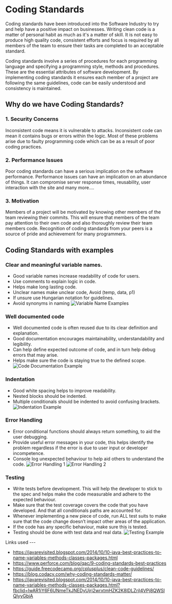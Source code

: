 # Coding Standards
Coding standards have been introduced into the Software Industry to try and help have a positive impact on businesses. Writing clean code is a matter of personal habit as much as it's a matter of skill.
It is not easy to produce high quality code, consistent efforts and focus is required by all members of the team to ensure their tasks are completed to an acceptable standard.

Coding standards involve a series of procedures for each programming language and specifying a programming style, methods and procedures. These are the essential attributes of software development. By implementing coding standards it ensures each member of a project are following the same guidelines, code can be easily understood and consistency is maintained. 

## Why do we have Coding Standards?

### 1. Security Concerns 
Inconsistent code means it is vulnerable to attacks. Inconsistent code can mean it contains bugs or errors within the logic. Most of these problems arise due to faulty programming code which can be as a result of poor coding practices. 

### 2. Performance Issues
Poor coding standards can have a serious implication on the software performance. Performance issues can have an implication on an abundance of things. It can compromise server response times, reusability, user interaction with the site and many more....

### 3. Motivation
Members of a project will be motivated by knowing other members of the team reviewing their commits. This will ensure that members of the team pay attention to their own code and also thoroughly review their team members code. Recognition of coding standards from your peers is a source of pride and achievement for many programmers.

## Coding Standards with examples
### Clear and meaningful variable names.
-	Good variable names increase readability of code for users.
-	Use comments to explain logic in code.
-	Helps make long lasting code.
-	Unclear names make unclear code, Avoid (temp, data, p1)
-	If unsure use Hungarian notation for guidelines.
-	Avoid synonyms in naming 
![Variable Name Examples](https://present5.com/presentation/6959192061c9a298410d3d3fc2b8e790/image-5.jpg)


### Well documented code
-	Well documented code is often reused due to its clear definition and explanation.
-	Good documentation encourages maintainability, understandability and legibility.
-	Can help define expected outcome of code, and in turn help debug errors that may arise.
-	Helps make sure the code is staying true to the defined scope.
![Code Documentation Example](https://gitdemo.readthedocs.io/en/latest/_images/doc-code-documentation-inline.png)


### Indentation
-	Good white spacing helps to improve readability.
-	Nested blocks should be indented.
-	Multiple conditionals should be indented to avoid confusing brackets.
![Indentation Example](https://cloud.netlifyusercontent.com/assets/344dbf88-fdf9-42bb-adb4-46f01eedd629/ccd3815d-299e-490e-81ca-4fb02c8209b9/cleancode-3.png)


### Error Handling
-	Error conditional functions should always return something, to aid the user debugging.
-	Provide useful error messages in your code, this helps identify the problem regardless if the error is due to user input or developer incompetence.
-	Console log unexpected behaviour to help aid others to understand the code.
![Error Handling 1](https://res.cloudinary.com/dchysltjf/image/upload/f_auto,q_auto:best/v1574436354/error3.png)
![Error Handling 2](https://dab1nmslvvntp.cloudfront.net/wp-content/uploads/2011/12/error-handling-04.png)


### Testing
-	Write tests before development. This will help the developer to stick to the spec and helps make the code measurable and adhere to the expected behaviour.
-	Make sure that the test coverage covers the code that you have developed. And that all conditionals paths are accounted for.
-	Whenever implementing a new piece of code, run ALL test suits to make sure that the code change doesn’t impact other areas of the application.
-	If the code has any specific behaviour, make sure this is tested.
-	Testing should be done with test data and real data.
![Testing Example](https://qph.fs.quoracdn.net/main-qimg-89a2179ac50965232d0cb59ea819d290)

Links used ---
- https://javarevisited.blogspot.com/2014/10/10-java-best-practices-to-name-variables-methods-classes-packages.html
- https://www.perforce.com/blog/qac/9-coding-standards-best-practices
- https://guide.freecodecamp.org/cplusplus/clean-code-guidelines/
- https://blog.codacy.com/why-coding-standards-matter/
- https://javarevisited.blogspot.com/2014/10/10-java-best-practices-to-name-variables-methods-classes-packages.html?fbclid=IwAR1iY6F6UNmeTkJNEDyUjrj2wrxtmHZK2K8lDLZrjl4VPj8QWSlQIyyGbiA